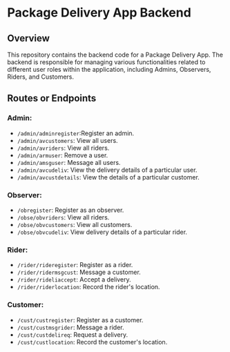 # Package Delivery App Backend

## Overview

This repository contains the backend code for a Package Delivery App. The backend is responsible for managing various functionalities related to different user roles within the application, including Admins, Observers, Riders, and Customers.

## Routes or Endpoints

### Admin:
- `/admin/adminregister`:Register an admin.
- `/admin/avcustomers`: View all users.
- `/admin/avriders`: View all riders.
- `/admin/armuser`: Remove a user.
- `/admin/amsguser`: Message all users.
- `/admin/avcudeliv`: View the delivery details of a particular user.
- `/admin/avcustdetails`: View the details of a particular customer.

### Observer:

- `/obregister`: Register as an observer.
- `/obse/obvriders`: View all riders.
- `/obse/obvcustomers`: View all customers.
- `/obse/obvcudeliv`: View delivery details of a particular rider.

### Rider:

- `/rider/rideregister`: Register as a rider.
- `/rider/ridermsgcust`: Message a customer.
- `/rider/rideliaccept`: Accept a delivery.
- `/rider/riderlocation`: Record the rider's location.

### Customer:

- `/cust/custregister`: Register as a customer.
- `/cust/custmsgrider`: Message a rider.
- `/cust/custdelireq`: Request a delivery.
- `/cust/custlocation`: Record the customer's location.


